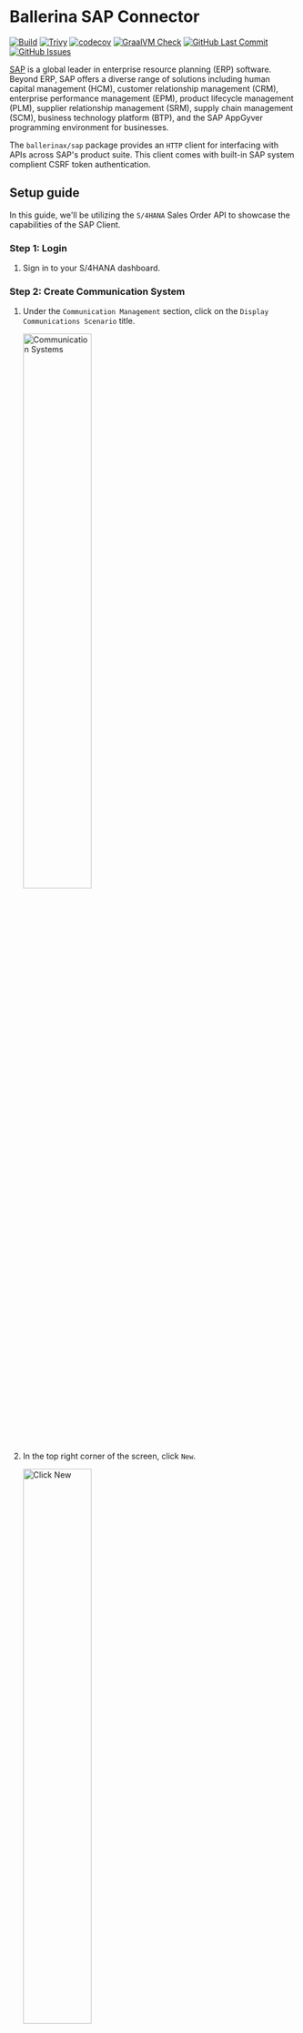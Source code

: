 # Ballerina SAP Connector

[![Build](https://github.com/ballerina-platform/module-ballerinax-sap/actions/workflows/ci.yml/badge.svg)](https://github.com/ballerina-platform/module-ballerinax-sap/actions/workflows/ci.yml)
[![Trivy](https://github.com/ballerina-platform/module-ballerinax-sap/actions/workflows/trivy-scan.yml/badge.svg)](https://github.com/ballerina-platform/module-ballerinax-sap/actions/workflows/trivy-scan.yml)
[![codecov](https://codecov.io/gh/ballerina-platform/module-ballerinax-sap/branch/main/graph/badge.svg)](https://codecov.io/gh/ballerina-platform/module-ballerinax-sap)
[![GraalVM Check](https://github.com/ballerina-platform/module-ballerinax-sap/actions/workflows/build-with-bal-test-graalvm.yml/badge.svg)](https://github.com/ballerina-platform/module-ballerinax-sap/actions/workflows/build-with-bal-test-graalvm.yml)
[![GitHub Last Commit](https://img.shields.io/github/last-commit/ballerina-platform/module-ballerinax-sap.svg)](https://github.com/ballerina-platform/module-ballerinax-sap/commits/main)
[![GitHub Issues](https://img.shields.io/github/issues/ballerina-platform/ballerina-library/module/sap.svg?label=Open%20Issues)](https://github.com/ballerina-platform/ballerina-library/labels/module%2Fsap)

[SAP](https://www.sap.com/india/index.html) is a global leader in enterprise resource planning (ERP) software. Beyond ERP, SAP offers a diverse range of solutions including human capital management (HCM), customer relationship management (CRM), enterprise performance management (EPM), product lifecycle management (PLM), supplier relationship management (SRM), supply chain management (SCM), business technology platform (BTP), and the SAP AppGyver programming environment for businesses.

The `ballerinax/sap` package provides an `HTTP` client for interfacing with APIs across SAP's product suite. This client comes with built-in SAP system complient CSRF token authentication.

## Setup guide

In this guide, we'll be utilizing the `S/4HANA` Sales Order API to showcase the capabilities of the SAP Client.

### Step 1: Login 

1. Sign in to your S/4HANA dashboard.

### Step 2: Create Communication System

1. Under the `Communication Management` section, click on the `Display Communications Scenario` title.

   <img src=https://github.com/ballerina-platform/module-ballerinax-sap/blob/main/docs/setup/2-1-communications-system.png alt="Communication Systems" width="50%">

2. In the top right corner of the screen, click `New`.

   <img src=https://github.com/ballerina-platform/module-ballerinax-sap/blob/main/docs/setup/2-2-create-new.png alt="Click New" width="50%">

3. Give a system id.

   <img src=https://github.com/ballerina-platform/module-ballerinax-sap/blob/main/docs/setup/2-3-system-id.png alt="System Id" width="50%">

4. Give the hostname as your S/4HANA hostname.

   <img src=https://github.com/ballerina-platform/module-ballerinax-sap/blob/main/docs/setup/2-4-give-hostname.png alt="Give Hostname" width="50%">

5. Add Users for Inbound Communication.

   <img src=https://github.com/ballerina-platform/module-ballerinax-sap/blob/main/docs/setup/2-5-add-user.png alt="Add User" width="50%">
   
6. Select Authentication Method and User.

   <img src=https://github.com/ballerina-platform/module-ballerinax-sap/blob/main/docs/setup/2-6-select-user.png alt="Select User" width="50%">

7. Click Save.

### Step 3: Create Communication Arrangement

1. Under the `Communication Management` section, click on the `Display Communications Scenario` title.

   <img src=https://github.com/ballerina-platform/module-ballerinax-sap/blob/main/docs/setup/3-1-display-scenarios.png alt="Display Scenarios" width="50%">

2. In the search bar, type `Sales Order Integration` and select the corresponding scenario from the results.

   <img src=https://github.com/ballerina-platform/module-ballerinax-sap/blob/main/docs/setup/3-2-search-sales-order.png alt="Search Sales Order" width="50%">

3. In the top right corner of the screen, click on `Create Communication Arrangement`.

   <img src=https://github.com/ballerina-platform/module-ballerinax-sap/blob/main/docs/setup/3-3-click-create-arrangement.png alt="Click Create Arrangement" width="50%">

4. Enter a unique name for the arrangement.

   <img src=https://github.com/ballerina-platform/module-ballerinax-sap/blob/main/docs/setup/3-4-give-arrangement-name.png alt="Give Arrangement Name" width="50%">


5. Choose an existing `Communication System` from the dropdown menu and save your arrangement.

   <img src=https://github.com/ballerina-platform/module-ballerinax-sap/blob/main/docs/setup/3-5-select-communication-system.png alt="Select Existing Communication Arrangement" width="50%">

6. The hostname (`<unique id>-api.s4hana.cloud.sap`) will be displayed in the top right corner of the screen.

   <img src=https://github.com/ballerina-platform/module-ballerinax-sap/blob/main/docs/setup/3-6-view-hostname.png alt="View Hostname" width="50%">


## Quickstart

To use the `sap` connector in your Ballerina application, modify the `.bal` file as follows:

### Step 1: Import the module

Import the `sap` module.

```ballerina
import ballerinax/sap;
```

### Step 2: Instantiate a new connector

```ballerina
sap:HttpClient sapClient = check new("https://<hostname>/sap/opu/odata/sap/API_SALES_ORDER_SRV", {
    auth: {
        username,
        password
    }
});
```

### Step 3: Invoke the connector operation

Now, utilize the available connector operations.

```ballerina
json salesOrderList = check sapClient->/A_SalesOrder();
```

### Step 4: Run the Ballerina application

```bash
bal run
```

## Issues and projects

The **Issues** and **Projects** tabs are disabled for this repository as this is part of the Ballerina library. To report bugs, request new features, start new discussions, view project boards, etc., visit the Ballerina library [parent repository](https://github.com/ballerina-platform/ballerina-library).

This repository only contains the source code for the package.

## Build from the source

### Prerequisites

1. Download and install Java SE Development Kit (JDK) version 17. You can download it from either of the following sources:

   * [Oracle JDK](https://www.oracle.com/java/technologies/downloads/)
   * [OpenJDK](https://adoptium.net/)

    > **Note:** After installation, remember to set the `JAVA_HOME` environment variable to the directory where JDK was installed.

2. Download and install [Ballerina Swan Lake](https://ballerina.io/).

3. Download and install [Docker](https://www.docker.com/get-started).

    > **Note**: Ensure that the Docker daemon is running before executing any tests.

### Build options

Execute the commands below to build from the source.

1. To build the package:

   ```bash
   ./gradlew clean build
   ```

2. To run the tests:

   ```bash
   ./gradlew clean test
   ```

3. To build the without the tests:

   ```bash
   ./gradlew clean build -x test
   ```

4. To run tests against different environment:

   ```bash
   ./gradlew clean test -Pgroups=<Comma separated groups/test cases>
   ```

   Tip: The following groups of test cases are available.
   Groups | Environment
   ---| ---
   mock | Mock server
   sap | SAP S/4HANA API

5. To debug package with a remote debugger:

   ```bash
   ./gradlew clean build -Pdebug=<port>
   ```

6. To debug with the Ballerina language:

   ```bash
   ./gradlew clean build -PbalJavaDebug=<port>
   ```

7. Publish the generated artifacts to the local Ballerina Central repository:

    ```bash
    ./gradlew clean build -PpublishToLocalCentral=true
    ```

8. Publish the generated artifacts to the Ballerina Central repository:

   ```bash
   ./gradlew clean build -PpublishToCentral=true
   ```

## Contribute to Ballerina

As an open-source project, Ballerina welcomes contributions from the community.

For more information, go to the [contribution guidelines](https://github.com/ballerina-platform/ballerina-lang/blob/master/CONTRIBUTING.md).

## Code of conduct

All the contributors are encouraged to read the [Ballerina Code of Conduct](https://ballerina.io/code-of-conduct).

## Useful links

* For more information go to the [`sap` package](https://lib.ballerina.io/ballerinax/sap/latest).
* For example demonstrations of the usage, go to [Ballerina By Examples](https://ballerina.io/learn/by-example/).
* Chat live with us via our [Discord server](https://discord.gg/ballerinalang).
* Post all technical questions on Stack Overflow with the [#ballerina](https://stackoverflow.com/questions/tagged/ballerina) tag.

